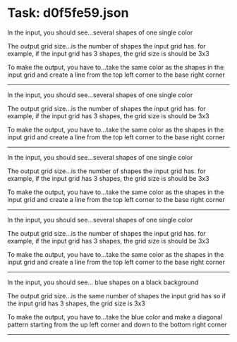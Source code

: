 # Task: d0f5fe59.json

In the input, you should see...several shapes of one single color

The output grid size...is the number of shapes the input grid has. for example, if the input grid has 3 shapes, the grid size is should be 3x3

To make the output, you have to...take the same color as the shapes in the input grid and create a line from the top left corner to the base right corner

---

In the input, you should see...several shapes of one single color

The output grid size...is the number of shapes the input grid has. for example, if the input grid has 3 shapes, the grid size is should be 3x3

To make the output, you have to...take the same color as the shapes in the input grid and create a line from the top left corner to the base right corner

---

In the input, you should see...several shapes of one single color

The output grid size...is the number of shapes the input grid has. for example, if the input grid has 3 shapes, the grid size is should be 3x3

To make the output, you have to...take the same color as the shapes in the input grid and create a line from the top left corner to the base right corner

---

In the input, you should see...several shapes of one single color

The output grid size...is the number of shapes the input grid has. for example, if the input grid has 3 shapes, the grid size is should be 3x3

To make the output, you have to...take the same color as the shapes in the input grid and create a line from the top left corner to the base right corner

---

In the input, you should see... blue shapes on a black background

The output grid size...is the same number of shapes the input grid has so if the input grid has 3 shapes, the grid size is 3x3

To make the output, you have to...take the blue color and make a diagonal pattern starting from the up left corner and down to the bottom right corner

---

